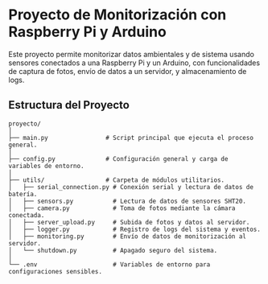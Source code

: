 # Proyecto de Monitorización con Raspberry Pi y Arduino

Este proyecto permite monitorizar datos ambientales y de sistema usando sensores conectados a una Raspberry Pi y un Arduino, con funcionalidades de captura de fotos, envío de datos a un servidor, y almacenamiento de logs.

## Estructura del Proyecto

```plaintext
proyecto/
│
├── main.py                # Script principal que ejecuta el proceso general.
│
├── config.py              # Configuración general y carga de variables de entorno.
│
├── utils/                 # Carpeta de módulos utilitarios.
│   ├── serial_connection.py # Conexión serial y lectura de datos de batería.
│   ├── sensors.py           # Lectura de datos de sensores SHT20.
│   ├── camera.py            # Toma de fotos mediante la cámara conectada.
│   ├── server_upload.py     # Subida de fotos y datos al servidor.
│   ├── logger.py            # Registro de logs del sistema y eventos.
│   ├── monitoring.py        # Envío de datos de monitorización al servidor.
│   └── shutdown.py          # Apagado seguro del sistema.
│
└── .env                     # Variables de entorno para configuraciones sensibles.
